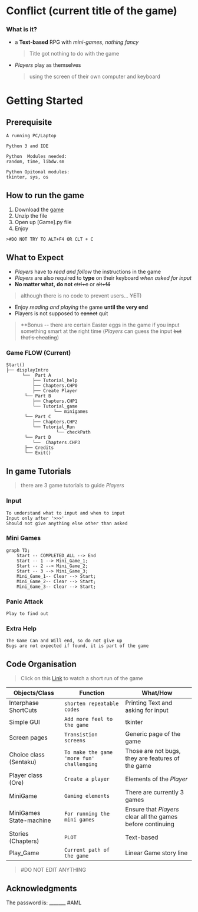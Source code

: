 # Conflict (current title of the game) 
### What is it?
- a   **Text-based** RPG with *mini-games*, *nothing fancy*
	 >Title got nothing to do with the game
- *Players* play as themselves 
	>using the screen of their own computer and keyboard



# Getting Started
## Prerequisite
 ```
A running PC/Laptop

Python 3 and IDE

Python  Modules needed:
random, time, libdw.sm

Python Opitonal modules:
tkinter, sys, os
  ```

## How to run the game
 1. Download the [game](https://lol.com) 
 2. Unzip the file
 3. Open up [Game].py file
 4. Enjoy
 ```
 >#DO NOT TRY TO ALT+F4 OR CLT + C
```

## What to Expect
- *Players* have to *read and follow* the instructions in the game
-  *Players* are also required to **type** on their keyboard *when asked for input*
- **No matter what,** **do not** ~~ctrl+c~~ or ~~alt+f4~~ 
>although there is no code to prevent users... ~~YET~~)
- Enjoy *reading and playing* the game **until the very end**
 - Players is not supposed to ~~cannot~~ quit
>**Bonus -- there are certain Easter eggs in the game if you input something smart at the right time
(*Players* can guess the input ~~but that's cheating~~) 




### Game FLOW (Current)
 ``` 
 Start()
 ├── displayIntro
       └──  Part A
	       ├── Tutorial_help
	       ├── Chapters.CHP0
	       ├── Create Player
        └── Part B
	       ├── Chapters.CHP1
	       └── Tutorial_game
			       └── minigames
        └── Part C
	       ├── Chapters.CHP2
	       └── Tutorial_Run
					└── checkPath
        └── Part D
	       └──  Chapters.CHP3
        ├── Credits
        └── Exit()
```

## In game Tutorials
> there are 3 game tutorials to guide *Players*
### Input
```
To understand what to input and when to input
Input only after '>>>'
Should not give anything else other than asked 
```
### Mini Games

```mermaid
graph TD; 
	Start -- COMPLETED_ALL --> End
	Start -- 1 --> Mini_Game_1;
	Start -- 2 --> Mini_Game_2;
	Start -- 3 --> Mini_Game_3;
	Mini_Game_1-- Clear --> Start;
	Mini_Game_2-- Clear --> Start; 
	Mini_Game_3-- Clear --> Start;
```
### Panic Attack
```
Play to find out
```
### Extra Help
```
The Game Can and Will end, so do not give up
Bugs are not expected if found, it is part of the game
```

## Code Organisation

>Click on this [Link](https://github.com/JinAML/Conflict/tree/Conflict-patch-1.00)  to watch a short run of the game

|Objects/Class|Function|What/How|
|----------------|-------------------------------|-----------------------------|
|Interphase ShortCuts |`shorten repeatable codes`| Printing Text and asking for input |
|Simple GUI           |`Add more feel to the game`           |tkinter
|Screen pages          |`Transistion screens`|Generic page of the game|
Choice class (Sentaku)|`To make the game 'more fun' challenging`|Those are not bugs, they are features of the game
|Player class (Ore)|`Create a player`|Elements of the *Player*
|MiniGame|`Gaming elements`|There are currently 3 games |
MiniGames State-machine|`For running the mini games`|Ensure that *Players* clear all the games before continuing
Stories (Chapters)|`PLOT`|Text-based
|Play_Game|`Current path of the game`|Linear Game story line

>#DO NOT EDIT ANYTHING

## Acknowledgments
The password is: _______
#AML
